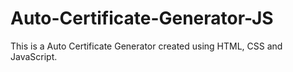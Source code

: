 # Auto-Certificate-Generator-JS
This is a Auto Certificate Generator created using HTML, CSS and JavaScript.
